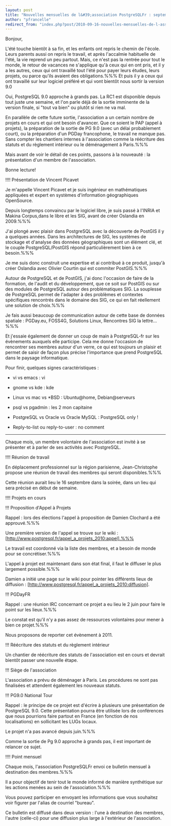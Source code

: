 ```yaml
---
layout: post
title: "Nouvelles mensuelles de l&#39;association PostgreSQLFr : septembre 2010"
author: "pfrancelle"
redirect_from: "index.php?post/2010-09-16-nouvelles-mensuelles-de-l-association-postgresqlfr-septembre-2010 "
---
```




Bonjour,



L'été touche bientôt à sa fin, et les enfants ont repris le chemin de l'école. Leurs parents aussi on repris le travail, et après l'accalmie habituelle de l'été, la vie reprend un peu partout. Mais, ce n'est pas la rentrée pour tout le monde, le retour de vacances ne s'applique qu'à ceux qui en ont pris, et il y a les autres, ceux qui ont travaillé tout l'été pour payer leurs études, leurs projets, ou parce qu'ils avaient des obligations.%%% Et puis il y a ceux qui ont travaillé sur leur logiciel préféré et qui vont bientôt nous sortir la version 9.0



Oui, PostgreSQL 9.0 approche à grands pas. La RC1 est disponible depuis tout juste une semaine, et l'on parle déjà de la sortie imminente de la version finale, si "tout va bien" ou plutôt si rien ne va mal.



En parallèle de cette future sortie, l'association a un certain nombre de projets en cours et qui ont besoin d'avancer. Que ce soient le PAP (appel à projets), la préparation de la sortie de PG 9.0 (avec un délai probablement court), ou la préparation d'un PGDay francophone, le travail ne manque pas. Sans compter les chantiers internes à l'association comme la réécriture des statuts et du règlement intérieur ou le déménagement à Paris.%%%

Mais avant de voir le détail de ces points, passons à la nouveauté :  la présentation d'un membre de l'association.



Bonne lecture!





!!!! Présentation de Vincent Picavet

Je m'appelle Vincent Picavet et je suis ingénieur en mathématiques appliquées et expert en systèmes d'information géographiques OpenSource.

Depuis longtemps convaincu par le logiciel libre, je suis passé à l'INRIA et Makina Corpus,dans le libre et les SIG, avant de créer Oslandia en 2009.%%%

J'ai plongé avec plaisir dans PostgreSQL avec la découverte de PostGIS il y a quelques années. Dans les architectures de SIG, les systèmes de stockage et d'analyse des données géographiques sont un élément clé, et le couple PostgreSQL/PostGIS répond particulièrement bien à ce besoin.%%%

Je me suis donc construit une expertise et ai contribué à ce produit, jusqu'à créer Oslandia avec Olivier Courtin qui est commiter PostGIS.%%%

Autour de PostgreSQL et de PostGIS, j'ai donc l'occasion de faire de la formation, de l'audit et du développement, que ce soit sur PostGIS ou sur des modules de PostgreSQL autour des problématiques SIG. La souplesse de PostgreSQL permet de l'adapter à des problèmes et contextes spécifiques rencontrés dans le domaine des SIG, ce qui en fait réellement une solution de choix.%%%

Je fais aussi beaucoup de communication autour de cette base de données spatiale : PGDay.eu, FOSS4G, Solutions Linux, Rencontres SIG la lettre…%%%

Et j'essaie également de donner un coup de main à PostgreSQL-fr sur les évènements auxquels elle participe. Cela me donne l'occasion de rencontrer ses membres autour d'un verre, ce qui est toujours un plaisir et permet de saisir de façon plus précise l'importance que prend PostgreSQL dans le paysage informatique.



Pour finir, quelques signes caractéristiques :

* vi vs emacs : vi

* gnome vs kde : kde

* Linux vs mac vs *BSD : Ubuntu@home, Debian@serveurs

* psql vs pgadmin : les 2 mon capitaine

* PostgreSQL vs Oracle vs Oracle MySQL : PostgreSQL only !

* Reply-to-list ou reply-to-user : no comment

 

----



Chaque mois, un membre volontaire de l'association est invité à se présenter et à parler de ses activités avec PostgreSQL.



!!!! Réunion de travail

En déplacement professionnel sur la région parisienne, Jean-Christophe propose une réunion de travail des membres qui seront disponibles.%%%

Cette réunion aurait lieu le 16 septembre dans la soirée, dans un lieu qui sera précisé en début de semaine.



!!!! Projets en cours

!!! Proposition d'Appel à Projets

Rappel : lors des élections l'appel à proposition de Damien Clochard a été approuvé.%%%

Une première version de l'appel se trouve sur le wiki : [http://www.postgresql.fr/appel_a_projets_2010:appel].%%%

Le travail est coordonné via la liste des membres, et a besoin de monde pour se concrétiser.%%%

L'appel à projet est maintenant dans son état final, il faut le diffuser le plus largement possible.%%%

Damien a initié une page sur le wiki pour pointer les différents lieux de diffusion : [http://www.postgresql.fr/appel_a_projets_2010:diffusion].



!!! PGDayFR

Rappel : une réunion IRC concernant ce projet a eu lieu le 2 juin pour faire le point sur les lieux.%%%

Le constat est qu'il n'y a pas assez de ressources volontaires pour mener à bien ce projet.%%%

Nous proposons de reporter cet évènement à 2011.



!!! Réécriture des statuts et du règlement intérieur

Un chantier de réécriture des statuts de l'association est en cours et devrait bientôt passer une nouvelle étape.



!!! Siège de l'association

L'association a prévu de déménager à Paris. Les procédures ne sont pas finalisées et attendent également les nouveaux statuts.



!!! PG9.0 National Tour

Rappel : le principe de ce projet est d'écrire à plusieurs une présentation de PostgreSQL 9.0. Cette présentation pourra être utilisée lors de conférences que nous pourrions faire partout en France (en fonction de nos localisations) en sollicitant les LUGs locaux.



Le projet n'a pas avancé depuis juin.%%%

Comme la sortie de Pg 9.0 approche à grands pas, il est important de relancer ce sujet.



!!!! Point mensuel

Chaque mois, l'association PostgreSQLFr envoi ce bulletin mensuel à destination des membres.%%%

Il a pour objectif de tenir tout le monde informé de manière synthétique sur les actions menées au sein de l'association.%%%

Vous pouvez participer en envoyant les informations que vous souhaitez voir figurer par l'alias de courriel "bureau".



Ce bulletin est diffusé dans deux version : l'une à destination des membres, l'autre (celle-ci) pour une diffusion plus large à l'extérieur de l'association.